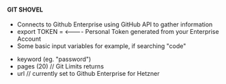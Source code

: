 #### GIT SHOVEL 

* Connects to Github Enterprise using GitHub API to gather information
* export TOKEN =     <---- Personal Token generated from your Enterprise Account
* Some basic input variables for example, if searching "code"
- keyword (eg. "password")
- pages (20)  // Git Limits returns 
- url  // currently set to Github Enterprise for Hetzner